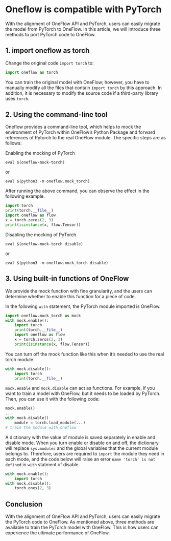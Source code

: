 # Oneflow is compatible with PyTorch

With the alignment of OneFlow API and PyTorch, users can easily migrate the model from PyTorch to OneFlow. In this article, we will introduce three methods to port PyTorch code to OneFlow.

## 1. import oneflow as torch

Change the original code ` import torch ` to:

```py
import oneflow as torch
```

You can train the original model with OneFlow; however, you have to manually modify all the files that contain `import torch` by this approach. In addition, it is necessary to modify the source code if a third-party library uses `torch`.

## 2. Using the command-line tool

Oneflow provides a command-line tool, which helps to mock the environment of PyTorch within OneFlow’s Python Package and forward references of Pytorch to the real OneFlow module. The specific steps are as follows:


Enabling the mocking of PyTorch

```shell
eval $(oneflow-mock-torch)
```

or

```shell
eval $(python3 -m oneflow.mock_torch)
```

After running the above command, you can observe the effect in the following example.

```py
import torch
print(torch.__file__)
import oneflow as flow
x = torch.zeros(2, 3)
print(isinstance(x, flow.Tensor))
```

Disabling the mocking of PyTorch

```shell
eval $(oneflow-mock-torch disable)
```

or

```shell
eval $(python3 -m oneflow.mock_torch disable)
```

## 3. Using built-in functions of OneFlow

We provide the mock function with fine granularity, and the users can determine whether to enable this function for a piece of code.

In the following `with` statement, the PyTorch module imported is OneFlow.

```py
import oneflow.mock_torch as mock
with mock.enable():
    import torch
    print(torch.__file__)
    import oneflow as flow
    x = torch.zeros(2, 3)
    print(isinstance(x, flow.Tensor))
```

You can turn off the mock function like this when it’s needed to use the real torch module. 

```py
with mock.disable():
    import torch
    print(torch.__file__)
```

`mock.enable` and `mock.disable` can act as functions. For example, if you want to train a model with OneFlow, but it needs to be loaded by PyTorch. Then, you can use it with the following code:

```py
mock.enable()
...
with mock.disable()
    module = torch.load_module(...)
# train the module with oneflow
```

A dictionary with the value of module is saved separately in enable and disable mode. When you turn enable or disable on and off, the dictionary will replace `sys.modules` and the global variables that the current module belongs to. Therefore, users are required to `import` the module they need in each mode, and the code below will raise an error `name 'torch' is not defined`  in `with` statment of disable.

```py
with mock.enable():
    import torch
with mock.disable():
    torch.ones(2, 3)
```

## Conclusion

With the alignment of OneFlow API and PyTorch, users can easily migrate the PyTorch code to OneFlow. As mentioned above, three methods are available to train the PyTorch model with OneFlow. This is how users can experience the ultimate performance of OneFlow. 
